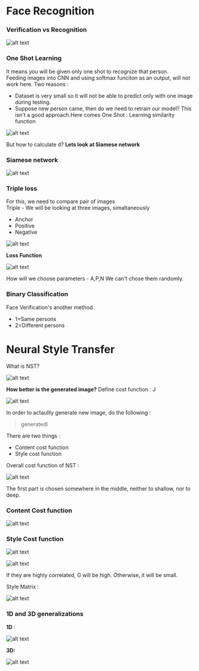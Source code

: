 # Face Recognition
### Verification vs Recognition
>
![alt text](../images/vr.png "vr")


### One Shot Learning
It means you will be given only one shot to recognize that person.
<br>
Feeding images into CNN and using softmax funciton as an output, will not work here.
Two reasons :
- Dataset is very small so it will not be able to predict only with one image during testing.
- Suppose new person came,  then do we need to retrain our model?
This isn't a good approach.Here comes One Shot : Learning similarity function


![alt text](../images/smf.png "smf")


But how to calculate d?
**Lets look at Siamese network**

### Siamese network
>
![alt text](../images/sm.png "sm")


### Triple loss
For this, we need to compare pair of images
<br>
Triple - We will be looking at three images, simaltaneously
- Anchor 
- Positive
- Negative
>
![alt text](../images/tripleloss.png "tripleloss")

>

**Loss Function**
>
![alt text](../images/formulaetl.png "formulaetl")


How will we choose parameters - A,P,N
We can't chose them randomly. 
>
<!-- ![alt text](../images/choosetl.png "choosetl")
 -->

### Binary Classification
Face Verification's another method.
- 1=Same persons
- 2=Different persons


# Neural Style Transfer
What is NST?
>
![alt text](../images/nst.png "nst")

**How better is the generated image?**
Define cost function : J
>
![alt text](../images/nstCF.png "nstCF")

In order to actaullly generate new image, do the following :
>generatedI

There are two things :
- Content cost function
- Style cost function

Overall cost function of NST :
>
![alt text](../images/overallCF.png "overallCF")

The first part is chosen somewhere in the middle, neither to shallow, nor to deep.
### Content Cost function
>
![alt text](../images/ccf.png "ccf")

### Style Cost function
>
![alt text](../images/scf1.png "scf1")

>
![alt text](../images/scf2.png "scf2")



If they are highly correlated, G will be high. Otherwise, it will be small.

Style Matrix :
>
![alt text](../images/smatrix.png "smatrix")


### 1D and 3D generalizations
**1D** :
>
![alt text](../images/1D.png "1D")


**3D:**
>
![alt text](../images/3D.png "3D")


